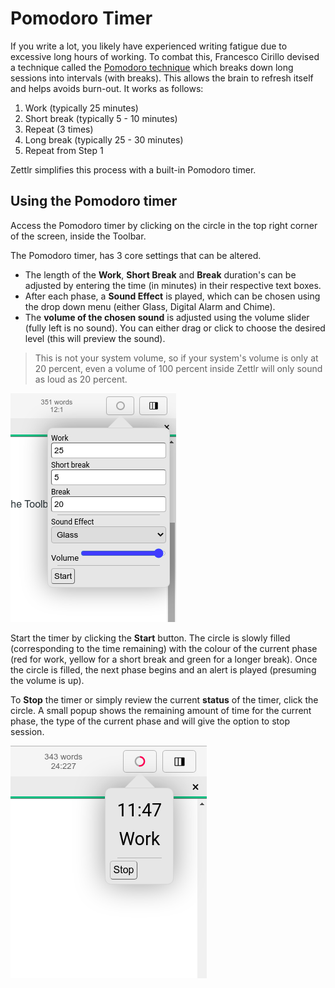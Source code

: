 # Pomodoro Timer

If you write a lot, you likely have experienced writing fatigue due to excessive long hours of working. To combat this, Francesco Cirillo devised a technique called the [Pomodoro technique](https://francescocirillo.com/pages/pomodoro-technique) which breaks down long sessions into intervals (with breaks). This allows the brain to refresh itself and helps avoids burn-out. It works as follows:

1. Work (typically 25 minutes)
2. Short break (typically 5 - 10 minutes)
3. Repeat (3 times)
4. Long break (typically 25 - 30 minutes)
5. Repeat from Step 1

Zettlr simplifies this process with a built-in Pomodoro timer.


## Using the Pomodoro timer
Access the Pomodoro timer by clicking on the circle in the top right corner of the screen, inside the Toolbar.

The Pomodoro timer, has 3 core settings that can be altered.

- The length of the **Work**, **Short Break** and **Break** duration's can be adjusted by entering the time (in minutes) in their respective text boxes.
- After each phase, a **Sound Effect** is played, which can be chosen using the drop down menu (either Glass, Digital Alarm and Chime).
- The **volume of the chosen sound** is adjusted using the volume slider (fully left is no sound). You can either drag or click to choose the desired level (this will preview the sound).

> This is not your system volume, so if your system's volume is only at 20 percent, even a volume of 100 percent inside Zettlr will only sound as loud as 20 percent.


![Timer.png](images/Timer.png)

Start the timer by clicking the **Start** button. The circle is slowly filled (corresponding to the time remaining) with the colour of the current phase (red for work, yellow for a short break and green for a longer break). Once the circle is filled, the next phase begins and an alert is played (presuming the volume is up).

To **Stop** the timer or simply review the current **status** of the timer, click the circle. A small popup shows the remaining amount of time for the current phase, the type of the current phase and will give the option to stop session.

![Pomodoro Timer running](images/pomodoro_ran.png)


